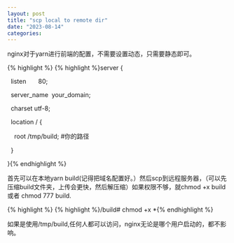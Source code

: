 ```yaml
---
layout: post
title: "scp local to remote dir"
date: "2023-08-14"
categories: 
---
```

<p>nginx对于yarn进行前端的配置，不需要设置动态，只需要静态即可。</p>

{% highlight %}
{% highlight %}server {

&nbsp; listen&nbsp;&nbsp;&nbsp;&nbsp;&nbsp;&nbsp; 80;

&nbsp; server_name&nbsp; your_domain;

&nbsp; charset utf-8;

&nbsp; location / {

&nbsp;&nbsp;&nbsp; root /tmp/build; #你的路径

&nbsp; }

}{% endhighlight %}

<p>首先可以在本地yarn build(记得把域名配置好。）然后scp到远程服务器，（可以先压缩build文件夹，上传会更快，然后解压缩）如果权限不够，就chmod +x build 或者 chmod 777 build.</p>

{% highlight %}
{% highlight %}/build# chmod +x *{% endhighlight %}

<p>如果是使用/tmp/build,任何人都可以访问，nginx无论是哪个用户启动的，都不影响。</p>

